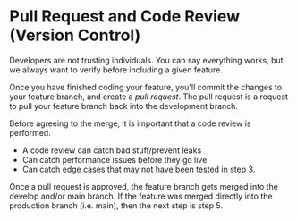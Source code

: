# Pull Request and Code Review (Version Control)

Developers are not trusting individuals. You can say everything works, but we always want to verify before including a given feature. 

Once you have finished coding your feature, you'll commit the changes to your feature branch, and create a *pull request*. The pull request is a request to pull your feature branch back into the development branch.

Before agreeing to the merge, it is important that a code review is performed. 
- A code review can catch bad stuff/prevent leaks
- Can catch performance issues before they go live
- Can catch edge cases that may not have been tested in step 3.

Once a pull request is approved, the feature branch gets merged into the develop and/or main branch. If the feature was merged directly into the production branch (i.e. main), then the next step is step 5.